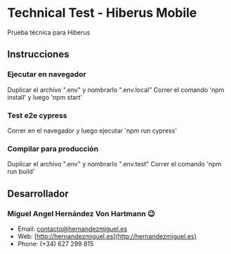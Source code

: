 # Technical Test - Hiberus Mobile

Prueba técnica para Hiberus

## Instrucciones

### Ejecutar en navegador

Duplicar el archivo ".env" y nombrarlo ".env.local"
Correr el comando 'npm install' y luego 'npm start'

### Test e2e cypress

Correr en el navegador y luego ejecutar 'npm run cypress'

### Compilar para producción

Duplicar el archivo ".env" y nombrarlo ".env.test"
Correr el comando 'npm run build'

## Desarrollador

### Miguel Angel Hernández Von Hartmann :wink:

-   Email: [contacto@hernandezmiguel.es](mailto:contacto@hernandezmiguel.es)
-   Web: [http://hernandezmiguel.es](http://hernandezmiguel.es)
-   Phone: (+34) 627 299 815
